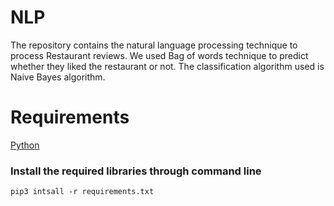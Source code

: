 # NLP
The repository contains the natural language processing technique to process Restaurant reviews. We used Bag of words technique to predict whether they liked the restaurant or not. The classification algorithm used is Naive Bayes algorithm.

# Requirements
[Python](https://www.python.org/downloads/)

### Install the required libraries through command line

`pip3 intsall -r requirements.txt`

